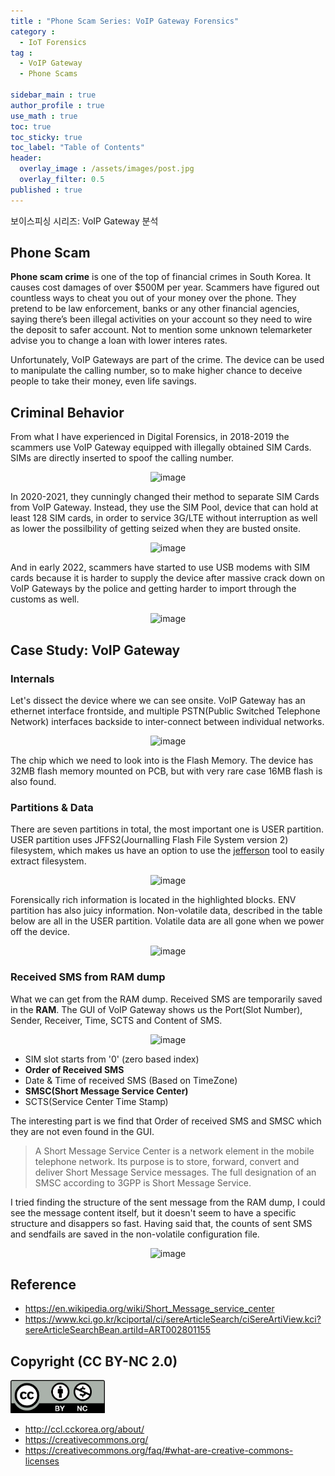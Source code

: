```yaml
---
title : "Phone Scam Series: VoIP Gateway Forensics"
category :
  - IoT Forensics
tag : 
  - VoIP Gateway
  - Phone Scams

sidebar_main : true
author_profile : true
use_math : true
toc: true
toc_sticky: true
toc_label: "Table of Contents"
header:
  overlay_image : /assets/images/post.jpg
  overlay_filter: 0.5
published : true
---
```

보이스피싱 시리즈: VoIP Gateway 분석


## Phone Scam

**Phone scam crime** is one of the top of financial crimes in South Korea. It causes cost damages of over $500M per year. Scammers have figured out countless ways to cheat you out of your money over the phone. They pretend to be law enforcement, banks or any other financial agencies, saying there’s been illegal activities on your account so they need to wire the deposit to safer account. Not to mention some unknown telemarketer advise you to change a loan with lower interes rates.

Unfortunately, VoIP Gateways are part of the crime. The device can be used to manipulate the calling number, so to make higher chance to deceive people to take their money, even life savings.


## Criminal Behavior 

From what I have experienced in Digital Forensics, in 2018-2019 the scammers use VoIP Gateway equipped with illegally obtained SIM Cards. SIMs are directly inserted to spoof the calling number.

<p align="center">
  <img src="https://i.imgur.com/8P8hunt.png" alt="image"/>
</p>

In 2020-2021, they cunningly changed their method to separate SIM Cards from VoIP Gateway. Instead, they use the SIM Pool, device that can hold at least 128 SIM cards, in order to service 3G/LTE without interruption as well as lower the possilbility of getting seized when they are busted onsite.

<p align="center">
  <img src="https://i.imgur.com/hAMOvQE.png" alt="image"/>
</p>

And in early 2022, scammers have started to use USB modems with SIM cards because it is harder to supply the device after massive crack down on VoIP Gateways by the police and getting harder to import through the customs as well.

<p align="center">
  <img src="https://i.imgur.com/Z7OWlB0.png" alt="image"/>
</p>


## Case Study: VoIP Gateway

### Internals
Let's dissect the device where we can see onsite. VoIP Gateway has an ethernet interface frontside, and multiple PSTN(Public Switched Telephone Network) interfaces backside to inter-connect between individual networks.

<p align="center">
  <img src="https://i.imgur.com/N4Vj1LU.png" alt="image"/>
</p>

The chip which we need to look into is the Flash Memory. The device has 32MB flash memory mounted on PCB, but with very rare case 16MB flash is also found.


### Partitions & Data
There are seven partitions in total, the most important one is USER partition. USER partition uses JFFS2(Journalling Flash File System version 2) filesystem, which makes us have an option to use the [jefferson](https://github.com/sviehb/jefferson) tool to easily extract filesystem.

<p align="center">
  <img src="https://i.imgur.com/bla9diu.png" alt="image"/>
</p>

Forensically rich information is located in the highlighted blocks. ENV partition has also juicy information. Non-volatile data, described in the table below are all in the USER partition. Volatile data are all gone when we power off the device.


<p align="center">
  <img src="https://i.imgur.com/eKfp50K.png" alt="image"/>
</p>


### Received SMS from RAM dump
What we can get from the RAM dump. Received SMS are temporarily saved in the **RAM**. The GUI of VoIP Gateway shows us the Port(Slot Number), Sender, Receiver, Time, SCTS and Content of SMS. 

<p align="center">
  <img src="https://i.imgur.com/jgDEoaE.png" alt="image"/>
</p>


- SIM slot starts from '0' (zero based index)
- **Order of Received SMS**
- Date & Time of received SMS (Based on TimeZone)
- **SMSC(Short Message Service Center)**
- SCTS(Service Center Time Stamp)

The interesting part is we find that Order of received SMS and SMSC which they are not even found in the GUI.

> A Short Message Service Center is a network element in the mobile telephone network. Its purpose is to store, forward, convert and deliver Short Message Service messages. The full designation of an SMSC according to 3GPP is Short Message Service.

I tried finding the structure of the sent message from the RAM dump, I could see the message content itself, but it doesn't seem to have a specific structure and disappers so fast. Having said that, the counts of sent SMS and sendfails are saved in the non-volatile configuration file.

<p align="center">
  <img src="https://i.imgur.com/aMeAfpnm.png" alt="image"/>
</p>



## Reference
- <https://en.wikipedia.org/wiki/Short_Message_service_center>
- <https://www.kci.go.kr/kciportal/ci/sereArticleSearch/ciSereArtiView.kci?sereArticleSearchBean.artiId=ART002801155>



## Copyright (CC BY-NC 2.0)
<img src="/assets/images/creativecommon_by-nc.png" width="30%" height="30%">

- <http://ccl.cckorea.org/about/>
- <https://creativecommons.org/>
- <https://creativecommons.org/faq/#what-are-creative-commons-licenses>

